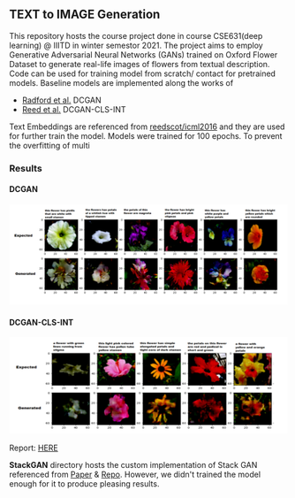 ## TEXT to IMAGE Generation
This repository hosts the course project done in course CSE631(deep learning) @ IIITD in winter semestor 2021. The project aims to employ Generative Adversarial Neural Networks (GANs) trained on Oxford Flower Dataset to generate real-life images of flowers from textual description. Code can be used for training model from scratch/ contact for pretrained models. 
Baseline models are implemented along the works of 
 - [Radford et al.](https://arxiv.org/abs/1511.06434) DCGAN 
 - [Reed et al.](https://arxiv.org/abs/1605.05396) DCGAN-CLS-INT
 
Text Embeddings are referenced from [reedscot/icml2016](https://github.com/reedscot/icml2016) and they are used for further train the model.
Models were trained for 100 epochs. To prevent the overfitting of multi
### Results
#### DCGAN
<img src = "Baseline/results/1.png">

#### DCGAN-CLS-INT
<img src = "Baseline/results/2.png">

Report: [HERE](../main/Baseline/Report.pdf)

**StackGAN** directory hosts the custom implementation of Stack GAN referenced from [Paper](https://arxiv.org/abs/1612.03242) & [Repo](https://github.com/hanzhanggit/StackGAN). However, we didn't trained the model enough for it to produce pleasing results.
